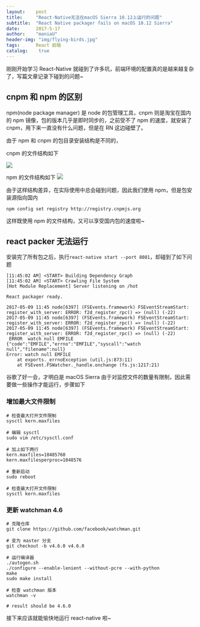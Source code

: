 ```yaml
---
layout:    post
title:     "React-Native无法在macOS Sierra 10.12上运行的问题"
subtitle:  "React Native packager fails on macOS 10.12 Sierra"
date:      2017-5-17
author:    "maniaU"
header-img: "img/flying-birds.jpg"
tags:      React 前端
catalog:    true
---
```


刚刚开始学习 React-Native 就碰到了许多坑，前端环境的配置真的是越来越复杂了，写篇文章记录下碰到的问题~

## cnpm 和 npm 的区别

npm(node package manager) 是 node 的包管理工具，cnpm 则是淘宝在国内的 npm 镜像，包的版本几乎是即时同步的，之前受不了 npm 的速度，就安装了 cnpm，用下来一直没有什么问题，但是在 RN 这边碰壁了。

由于 npm 和 cnpm 的包目录安装结构是不同的，

cnpm 的文件结构如下

<img src="{{site.baseurl}}/img/cnpm-tree.png"/>

npm 的文件结构如下
<img src="{{site.baseurl}}/img/npm-tree.png"/>

由于这样结构差异，在实际使用中总会碰到问题，因此我们使用 npm，但是包安装源指向国内

```
npm config set registry http://registry.cnpmjs.org
```

这样既使用 npm 的文件结构，又可以享受国内包的速度啦~

## react packer 无法运行

安装完了所有包之后，执行`react-native start --port 8081`，却碰到了如下问题

```
[11:45:02 AM] <START> Building Dependency Graph
[11:45:02 AM] <START> Crawling File System
[Hot Module Replacement] Server listening on /hot

React packager ready.

2017-05-09 11:45 node[6397] (FSEvents.framework) FSEventStreamStart: register_with_server: ERROR: f2d_register_rpc() => (null) (-22)
2017-05-09 11:45 node[6397] (FSEvents.framework) FSEventStreamStart: register_with_server: ERROR: f2d_register_rpc() => (null) (-22)
2017-05-09 11:45 node[6397] (FSEvents.framework) FSEventStreamStart: register_with_server: ERROR: f2d_register_rpc() => (null) (-22)
 ERROR  watch null EMFILE
{"code":"EMFILE","errno":"EMFILE","syscall":"watch null","filename":null}
Error: watch null EMFILE
    at exports._errnoException (util.js:873:11)
    at FSEvent.FSWatcher._handle.onchange (fs.js:1217:21)
```

谷歌了好一会，才明白是 macOS Sierra 由于对监控文件的数量有限制，因此需要做一些操作才能运行，步骤如下

### 增加最大文件限制

```
# 检查最大打开文件限制
sysctl kern.maxfiles

# 编辑 sysctl
sudo vim /etc/sysctl.conf

# 加上如下两行
kern.maxfiles=10485760
kern.maxfilesperproc=1048576

# 重新启动
sudo reboot

# 检查最大打开文件限制
sysctl kern.maxfiles
```

### 更新 watchman 4.6

```
# 克隆仓库
git clone https://github.com/facebook/watchman.git

# 变为 master 分支
git checkout -b v4.6.0 v4.6.0

# 运行编译器
./autogen.sh
./configure --enable-lenient --without-pcre --with-python
make
sudo make install

# 检查 watchman 版本
watchman -v

# result should be 4.6.0
```

接下来应该就能愉快地运行 react-native 啦~



